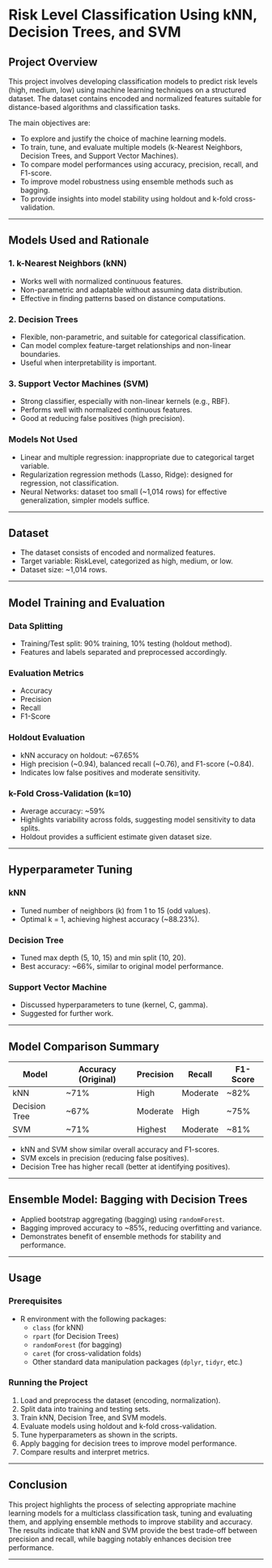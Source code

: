 # Risk Level Classification Using kNN, Decision Trees, and SVM

## Project Overview

This project involves developing classification models to predict risk levels (high, medium, low) using machine learning techniques on a structured dataset. The dataset contains encoded and normalized features suitable for distance-based algorithms and classification tasks.

The main objectives are:

- To explore and justify the choice of machine learning models.
- To train, tune, and evaluate multiple models (k-Nearest Neighbors, Decision Trees, and Support Vector Machines).
- To compare model performances using accuracy, precision, recall, and F1-score.
- To improve model robustness using ensemble methods such as bagging.
- To provide insights into model stability using holdout and k-fold cross-validation.

---

## Models Used and Rationale

### 1. k-Nearest Neighbors (kNN)

- Works well with normalized continuous features.
- Non-parametric and adaptable without assuming data distribution.
- Effective in finding patterns based on distance computations.

### 2. Decision Trees

- Flexible, non-parametric, and suitable for categorical classification.
- Can model complex feature-target relationships and non-linear boundaries.
- Useful when interpretability is important.

### 3. Support Vector Machines (SVM)

- Strong classifier, especially with non-linear kernels (e.g., RBF).
- Performs well with normalized continuous features.
- Good at reducing false positives (high precision).

### Models Not Used

- Linear and multiple regression: inappropriate due to categorical target variable.
- Regularization regression methods (Lasso, Ridge): designed for regression, not classification.
- Neural Networks: dataset too small (~1,014 rows) for effective generalization, simpler models suffice.

---

## Dataset

- The dataset consists of encoded and normalized features.
- Target variable: RiskLevel, categorized as high, medium, or low.
- Dataset size: ~1,014 rows.

---

## Model Training and Evaluation

### Data Splitting

- Training/Test split: 90% training, 10% testing (holdout method).
- Features and labels separated and preprocessed accordingly.

### Evaluation Metrics

- Accuracy
- Precision
- Recall
- F1-Score

### Holdout Evaluation

- kNN accuracy on holdout: ~67.65%
- High precision (~0.94), balanced recall (~0.76), and F1-score (~0.84).
- Indicates low false positives and moderate sensitivity.

### k-Fold Cross-Validation (k=10)

- Average accuracy: ~59%
- Highlights variability across folds, suggesting model sensitivity to data splits.
- Holdout provides a sufficient estimate given dataset size.

---

## Hyperparameter Tuning

### kNN

- Tuned number of neighbors (k) from 1 to 15 (odd values).
- Optimal k = 1, achieving highest accuracy (~88.23%).

### Decision Tree

- Tuned max depth (5, 10, 15) and min split (10, 20).
- Best accuracy: ~66%, similar to original model performance.

### Support Vector Machine

- Discussed hyperparameters to tune (kernel, C, gamma).
- Suggested for further work.

---

## Model Comparison Summary

| Model          | Accuracy (Original) | Precision | Recall | F1-Score |
|----------------|---------------------|-----------|--------|----------|
| kNN            | ~71%                | High      | Moderate| ~82%     |
| Decision Tree  | ~67%                | Moderate  | High   | ~75%     |
| SVM            | ~71%                | Highest   | Moderate| ~81%     |

- kNN and SVM show similar overall accuracy and F1-scores.
- SVM excels in precision (reducing false positives).
- Decision Tree has higher recall (better at identifying positives).

---

## Ensemble Model: Bagging with Decision Trees

- Applied bootstrap aggregating (bagging) using `randomForest`.
- Bagging improved accuracy to ~85%, reducing overfitting and variance.
- Demonstrates benefit of ensemble methods for stability and performance.

---

## Usage

### Prerequisites

- R environment with the following packages:
  - `class` (for kNN)
  - `rpart` (for Decision Trees)
  - `randomForest` (for bagging)
  - `caret` (for cross-validation folds)
  - Other standard data manipulation packages (`dplyr`, `tidyr`, etc.)

### Running the Project

1. Load and preprocess the dataset (encoding, normalization).
2. Split data into training and testing sets.
3. Train kNN, Decision Tree, and SVM models.
4. Evaluate models using holdout and k-fold cross-validation.
5. Tune hyperparameters as shown in the scripts.
6. Apply bagging for decision trees to improve model performance.
7. Compare results and interpret metrics.

---

## Conclusion

This project highlights the process of selecting appropriate machine learning models for a multiclass classification task, tuning and evaluating them, and applying ensemble methods to improve stability and accuracy. The results indicate that kNN and SVM provide the best trade-off between precision and recall, while bagging notably enhances decision tree performance.

---
